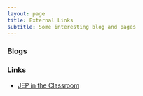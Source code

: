 ```yaml
---
layout: page
title: External Links
subtitle: Some interesting blog and pages
---
```


### Blogs

### Links
- [JEP in the Classroom](https://www.aeaweb.org/journals/jep/classroom)
